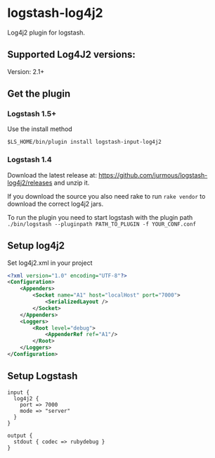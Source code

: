 # logstash-log4j2

Log4j2 plugin for logstash.

## Supported Log4J2 versions:
Version: 2.1+

## Get the plugin

### Logstash 1.5+

Use the install method

```$LS_HOME/bin/plugin install logstash-input-log4j2```

### Logstash 1.4

Download the latest release at: https://github.com/jurmous/logstash-log4j2/releases and unzip it.

If you download the source you also need rake to run ```rake vendor``` to download the correct log4j2 jars.

To run the plugin you need to start logstash with the plugin path `./bin/logstash --pluginpath PATH_TO_PLUGIN -f YOUR_CONF.conf`

## Setup log4j2
Set log4j2.xml in your project
```xml
<?xml version="1.0" encoding="UTF-8"?>
<Configuration>
    <Appenders>
        <Socket name="A1" host="localHost" port="7000">
            <SerializedLayout />
        </Socket>
    </Appenders>
    <Loggers>
        <Root level="debug">
            <AppenderRef ref="A1"/>
        </Root>
    </Loggers>
</Configuration>
```

## Setup Logstash

```
input {
  log4j2 {
    port => 7000
    mode => "server"
  }
}

output {
  stdout { codec => rubydebug }
}
```
